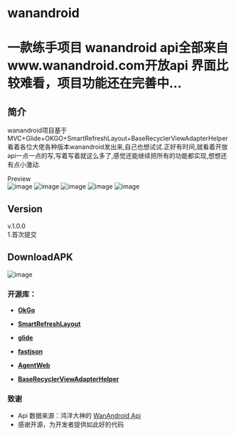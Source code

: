 # wanandroid
一款练手项目  wanandroid  api全部来自www.wanandroid.com开放api  界面比较难看，项目功能还在完善中...
===
简介
---
wanandroid项目基于MVC+Glide+OKGO+SmartRefreshLayout+BaseRecyclerViewAdapterHelper
<br>
看着各位大佬各种版本wanandroid发出来,自己也想试试.正好有时间,就看着开放api一点一点的写,写着写着就这么多了,感觉还能继续把所有的功能都实现,想想还有点小激动.
<br>

Preview
<br>
![image](https://github.com/rcj60560/wanandroid/blob/master/screenshoots/00.gif)
![image](https://github.com/rcj60560/wanandroid/blob/master/screenshoots/01.gif)
![image](https://github.com/rcj60560/wanandroid/blob/master/screenshoots/02.gif)
![image](https://github.com/rcj60560/wanandroid/blob/master/screenshoots/03.gif)
![image](https://github.com/rcj60560/wanandroid/blob/master/screenshoots/04.gif)

Version
---
v.1.0.0<br>
1.首次提交

DownloadAPK
---
![image](https://github.com/rcj60560/wanandroid/raw/master/screenshoots/download_apk.png)


### 开源库：
- [**OkGo**](https://github.com/jeasonlzy/okhttp-OkGo)

- [**SmartRefreshLayout**](https://github.com/scwang90/SmartRefreshLayout)

- [**glide**](https://github.com/bumptech/glide)

- [**fastjson**](https://github.com/alibaba/fastjson)

- [**AgentWeb**](https://github.com/Justson/AgentWeb)

- [**BaseRecyclerViewAdapterHelper**](https://github.com/CymChad/BaseRecyclerViewAdapterHelper)






### 致谢

- Api 数据来源：鸿洋大神的   [WanAndroid Api](http://www.wanandroid.com/)
- 感谢开源，为开发者提供如此好的代码
